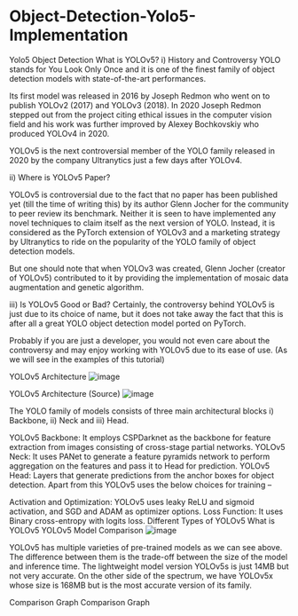 # Object-Detection-Yolo5-Implementation
Yolo5 Object Detection 
What is YOLOv5?
i) History and Controversy
YOLO stands for You Look Only Once and it is one of the finest family of object detection models with state-of-the-art performances.

Its first model was released in 2016 by Joseph Redmon who went on to publish YOLOv2 (2017) and YOLOv3 (2018). In 2020 Joseph Redmon stepped out from the project citing ethical issues in the computer vision field and his work was further improved by Alexey Bochkovskiy who produced YOLOv4 in 2020.

YOLOv5 is the next controversial member of the YOLO family released in 2020 by the company Ultranytics just a few days after YOLOv4.

ii) Where is YOLOv5 Paper?

YOLOv5 is controversial due to the fact that no paper has been published yet (till the time of writing this) by its author Glenn Jocher for the community to peer review its benchmark. Neither it is seen to have implemented any novel techniques to claim itself as the next version of YOLO. Instead, it is considered as the PyTorch extension of YOLOv3 and a marketing strategy by Ultranytics to ride on the popularity of the YOLO family of object detection models.

But one should note that when YOLOv3 was created, Glenn Jocher (creator of YOLOv5) contributed to it by providing the implementation of mosaic data augmentation and genetic algorithm.

iii) Is YOLOv5 Good or Bad?
Certainly, the controversy behind YOLOv5 is just due to its choice of name, but it does not take away the fact that this is after all a great YOLO object detection model ported on PyTorch.

Probably if you are just a developer, you would not even care about the controversy and may enjoy working with YOLOv5 due to its ease of use. (As we will see in the examples of this tutorial)

YOLOv5 Architecture
![image](https://user-images.githubusercontent.com/97341259/151928072-89fada60-2f48-43a0-bb17-02b4f0714fd6.png)

YOLOv5 Architecture
(Source)
![image](https://user-images.githubusercontent.com/97341259/151928103-9bbcca05-3f2a-4563-b6eb-aad898c822f7.png)

The YOLO family of models consists of three main architectural blocks i) Backbone, ii) Neck and iii) Head.

YOLOv5 Backbone: It employs CSPDarknet as the backbone for feature extraction from images consisting of cross-stage partial networks.
YOLOv5 Neck: It uses PANet to generate a feature pyramids network to perform aggregation on the features and pass it to Head for prediction.
YOLOv5 Head:  Layers that generate predictions from the anchor boxes for object detection.
Apart from this YOLOv5 uses the below choices for training –

Activation and Optimization: YOLOv5 uses leaky ReLU and sigmoid activation, and SGD and ADAM as optimizer options.
Loss Function: It uses Binary cross-entropy with logits loss.
Different Types of YOLOv5
What is YOLOv5
YOLOv5 Model Comparison
![image](https://user-images.githubusercontent.com/97341259/151928188-1d40e8fd-8e18-4322-8513-4f9e929540cf.png)

YOLOv5 has multiple varieties of pre-trained models as we can see above. The difference between them is the trade-off between the size of the model and inference time. The lightweight model version YOLOv5s is just 14MB but not very accurate. On the other side of the spectrum, we have YOLOv5x whose size is  168MB but is the most accurate version of its family.


Comparison Graph
Comparison Graph

